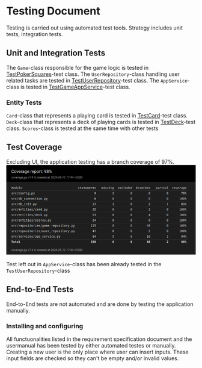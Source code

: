 # Testing Document

Testing is carried out using automated test tools. Strategy includes unit tests, integration tests. 

## Unit and Integration Tests

The `Game`-class responsible for the game logic is tested in [TestPokerSquares](..\src\tests\game_repository.py)-test class.
The `UserRepository`-class handling user related tasks are tested in [TestUserRepository](..\src\tests\user_repository.py)-test class.
The `AppService`-class is tested in [TestGameAppService](..\src\tests\app_service_test.py)-test class.

### Entity Tests
`Card`-class that represents a playing card is tested in [TestCard](..\src\tests\card_test.py)-test class.
`Deck`-class that represents a deck of playing cards is tested in [TestDeck](..\src\tests\deck_test.py)-test class.
`Scores`-class is tested at the same time with other tests

## Test Coverage

Excluding UI, the application testing has a branch coverage of 97%.
![](./pics/coverage.png)

Test left out in `AppService`-class has been already tested in the `TestUserRepository`-class

## End-to-End Tests

End-to-End tests are not automated and are done by testing the application manually.

### Installing and configuring

All functuonalities listed in the requirement specification document and the usermanual has been tested by either automated testes or manually. Creating a new user is the only place where user can insert inputs. These input fields are checked so they can't be empty and/or invalid values.